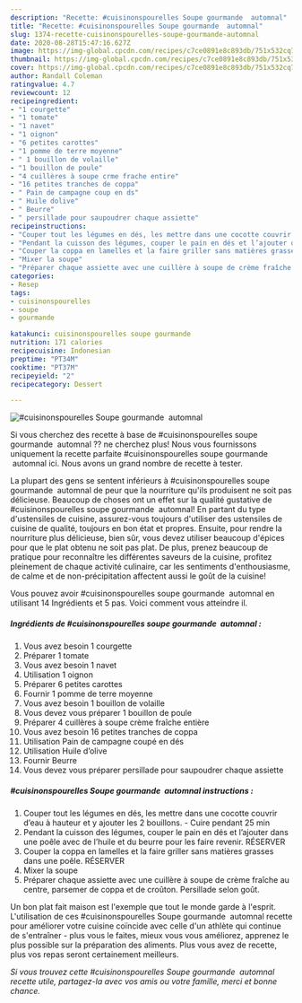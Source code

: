 ```yaml
---
description: "Recette: #cuisinonspourelles Soupe gourmande  automnal"
title: "Recette: #cuisinonspourelles Soupe gourmande  automnal"
slug: 1374-recette-cuisinonspourelles-soupe-gourmande-automnal
date: 2020-08-28T15:47:16.627Z
image: https://img-global.cpcdn.com/recipes/c7ce0891e8c893db/751x532cq70/cuisinonspourelles-soupe-gourmande-automnal-photo-principale-de-la-recette.jpg
thumbnail: https://img-global.cpcdn.com/recipes/c7ce0891e8c893db/751x532cq70/cuisinonspourelles-soupe-gourmande-automnal-photo-principale-de-la-recette.jpg
cover: https://img-global.cpcdn.com/recipes/c7ce0891e8c893db/751x532cq70/cuisinonspourelles-soupe-gourmande-automnal-photo-principale-de-la-recette.jpg
author: Randall Coleman
ratingvalue: 4.7
reviewcount: 12
recipeingredient:
- "1 courgette"
- "1 tomate"
- "1 navet"
- "1 oignon"
- "6 petites carottes"
- "1 pomme de terre moyenne"
- " 1 bouillon de volaille"
- "1 bouillon de poule"
- "4 cuillères à soupe crme frache entire"
- "16 petites tranches de coppa"
- " Pain de campagne coup en ds"
- " Huile dolive"
- " Beurre"
- " persillade pour saupoudrer chaque assiette"
recipeinstructions:
- "Couper tout les légumes en dés, les mettre dans une cocotte couvrir d’eau à hauteur et y ajouter les 2 bouillons.  Cuire pendant 25 min"
- "Pendant la cuisson des légumes, couper le pain en dés et l’ajouter dans une poêle avec de l’huile et du beurre pour les faire revenir. RÉSERVER"
- "Couper la coppa en lamelles et la faire griller sans matières grasses dans une poêle. RÉSERVER"
- "Mixer la soupe"
- "Préparer chaque assiette avec une cuillère à soupe de crème fraîche au centre, parsemer de coppa et de croûton. Persillade selon goût."
categories:
- Resep
tags:
- cuisinonspourelles
- soupe
- gourmande

katakunci: cuisinonspourelles soupe gourmande 
nutrition: 171 calories
recipecuisine: Indonesian
preptime: "PT34M"
cooktime: "PT37M"
recipeyield: "2"
recipecategory: Dessert

---
```



![#cuisinonspourelles Soupe gourmande  automnal](https://img-global.cpcdn.com/recipes/c7ce0891e8c893db/751x532cq70/cuisinonspourelles-soupe-gourmande-automnal-photo-principale-de-la-recette.jpg)

Si vous cherchez des recette à base de #cuisinonspourelles soupe gourmande  automnal ?? ne cherchez plus! Nous vous fournissons uniquement la recette parfaite #cuisinonspourelles soupe gourmande  automnal ici. Nous avons un grand nombre de recette à tester.

La plupart des gens se sentent inférieurs à #cuisinonspourelles soupe gourmande  automnal de peur que la nourriture qu'ils produisent ne soit pas délicieuse. Beaucoup de choses ont un effet sur la qualité gustative de #cuisinonspourelles soupe gourmande  automnal! En partant du type d'ustensiles de cuisine, assurez-vous toujours d'utiliser des ustensiles de cuisine de qualité, toujours en bon état et propres. Ensuite, pour rendre la nourriture plus délicieuse, bien sûr, vous devez utiliser beaucoup d'épices pour que le plat obtenu ne soit pas plat. De plus, prenez beaucoup de pratique pour reconnaître les différentes saveurs de la cuisine, profitez pleinement de chaque activité culinaire, car les sentiments d'enthousiasme, de calme et de non-précipitation affectent aussi le goût de la cuisine!

<!--inarticleads1-->

Vous pouvez avoir #cuisinonspourelles soupe gourmande  automnal en utilisant 14 Ingrédients et 5 pas. Voici comment vous atteindre il.

##### Ingrédients de #cuisinonspourelles soupe gourmande  automnal :

1. Vous avez besoin 1 courgette
1. Préparer 1 tomate
1. Vous avez besoin 1 navet
1. Utilisation 1 oignon
1. Préparer 6 petites carottes
1. Fournir 1 pomme de terre moyenne
1. Vous avez besoin  1 bouillon de volaille
1. Vous devez vous préparer 1 bouillon de poule
1. Préparer 4 cuillères à soupe crème fraîche entière
1. Vous avez besoin 16 petites tranches de coppa
1. Utilisation  Pain de campagne coupé en dés
1. Utilisation  Huile d’olive
1. Fournir  Beurre
1. Vous devez vous préparer  persillade pour saupoudrer chaque assiette




<!--inarticleads2-->

##### #cuisinonspourelles Soupe gourmande  automnal instructions :

1. Couper tout les légumes en dés, les mettre dans une cocotte couvrir d’eau à hauteur et y ajouter les 2 bouillons.  - Cuire pendant 25 min
1. Pendant la cuisson des légumes, couper le pain en dés et l’ajouter dans une poêle avec de l’huile et du beurre pour les faire revenir. RÉSERVER
1. Couper la coppa en lamelles et la faire griller sans matières grasses dans une poêle. RÉSERVER
1. Mixer la soupe
1. Préparer chaque assiette avec une cuillère à soupe de crème fraîche au centre, parsemer de coppa et de croûton. Persillade selon goût.




<!--inarticleads1-->

<p>
Un bon plat fait maison est l'exemple que tout le monde garde à l'esprit. L'utilisation de ces #cuisinonspourelles Soupe gourmande  automnal recette pour améliorer votre cuisine coïncide avec celle d'un athlète qui continue de s'entraîner - plus vous le faites, mieux vous vous améliorez, apprenez le plus possible sur la préparation des aliments. Plus vous avez de recette, plus vos repas seront certainement meilleurs.
</p>

<p>
<i>Si vous trouvez cette #cuisinonspourelles Soupe gourmande  automnal recette utile, partagez-la avec vos amis ou votre famille, merci et bonne chance.</i>
</p>
